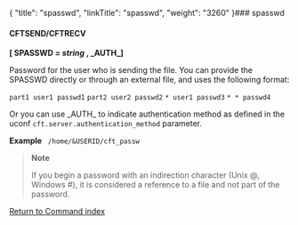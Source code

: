 {
    "title": "spasswd",
    "linkTitle": "spasswd",
    "weight": "3260"
}### spasswd

#### CFTSEND/CFTRECV

**\[ SPASSWD = *string* , \_AUTH\_\]**

Password for the user who is sending the file. You can provide the SPASSWD directly or through an external file, and uses the following format:

`part1 user1 passwd1`
`part2 user2 passwd2`
`* user1 passwd3`
`* * passwd4`

Or you can use \_AUTH\_ to indicate authentication method as defined in the uconf `cft.server.authentication_method` parameter.

**Example**
` /home/&USERID/cft_passw`

> **Note**
>
> If you begin a password with an indirection character (Unix @, Windows #), it is considered a reference to a file and not part of the password.

[Return to Command index](../../)

 
